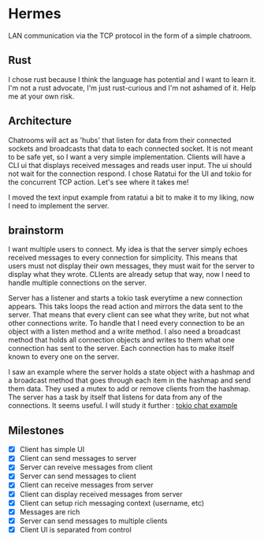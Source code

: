 # Hermes
LAN communication via the TCP protocol in the form of a simple chatroom.

## Rust
I chose rust because I think the language has potential and I want to learn it. I'm not a rust advocate, I'm just rust-curious and I'm not ashamed of it. Help me at your own risk.

## Architecture
Chatrooms will act as 'hubs' that listen for data from their connected sockets and broadcasts that data to each connected socket. It is not meant to be safe yet, so I want a very simple implementation. Clients will have a CLI ui that displays received messages and reads user input. The ui should not wait for the connection respond. I chose Ratatui for the UI and tokio for the concurrent TCP action. Let's see where it takes me!

I moved the text input example from ratatui a bit to make it to my liking, now I need to implement the server.

## brainstorm
I want multiple users to connect. My idea is that the server simply echoes received messages to every connection for simplicity. This means that users must not display their own messages, they must wait for the server to display what they wrote. CLIents are already setup that way, now I need to handle multiple connections on the server.

Server has a listener and starts a tokio task everytime a new connection appears. This taks loops the read action and mirrors the data sent to the server. That means that every client can see what they write, but not what other connections write. To handle that I need every connection to be an object with a listen method and a write method. I also need a broadcast method that holds all connection objects and writes to them what one connection has sent to the server. Each connection has to make itself known to every one on the server. 

I saw an example where the server holds a state object with a hashmap and a broadcast method that goes through each item in the hashmap and send them data. They used a mutex to add or remove clients from the hashmap. The server has a task by itself that listens for data from any of the connections. It seems useful. I will study it further : [tokio chat example](https://github.com/tokio-rs/tokio/blob/master/examples/chat.rs)

## Milestones
- [X] Client has simple UI
- [X] Client can send messages to server
- [X] Server can reveive messages from client
- [X] Server can send messages to client
- [X] Client can receive messages from server
- [X] Client can display received messages from server
- [X] Client can setup rich messaging context (username, etc)
- [X] Messages are rich
- [X] Server can send messages to multiple clients
- [X] Client UI is separated from control
